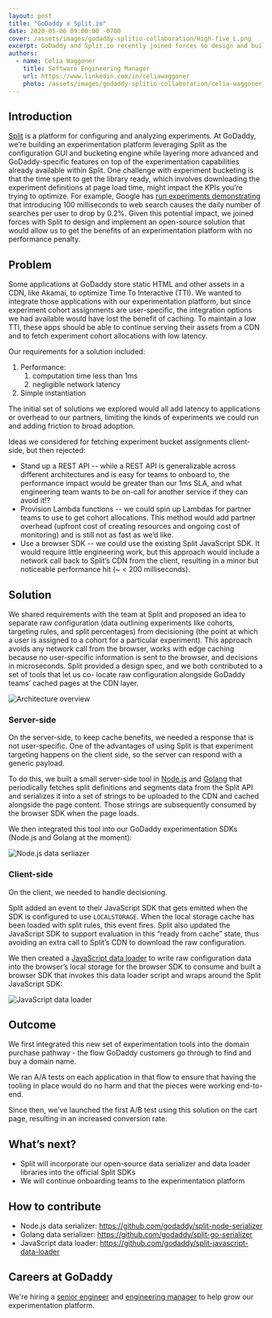 ```yaml
---
layout: post
title: "GoDaddy x Split.io"
date: 2020-05-06 09:00:00 -0700
cover: /assets/images/godaddy-splitio-collaboration/High-five_L.png
excerpt: GoDaddy and Split.io recently joined forces to design and build a set of experimentation tools that enables A/B testing without a performance penalty.
authors:
  - name: Celia Waggoner
    title: Software Engineering Manager
    url: https://www.linkedin.com/in/celiawaggoner
    photo: /assets/images/godaddy-splitio-collaboration/celia-waggoner.jpg
---
```


## Introduction

[Split](https://www.split.io/) is a platform for configuring and analyzing experiments. At GoDaddy, we’re building an experimentation platform leveraging Split as the configuration GUI and bucketing engine while layering more advanced and GoDaddy-specific features on top of the experimentation capabilities already available within Split. One challenge with experiment bucketing is that the time spent to get the library ready, which involves downloading the experiment definitions at page load time, might impact the KPIs you’re trying to optimize. For example, Google has [run experiments demonstrating](https://services.google.com/fh/files/blogs/google_delayexp.pdf) that introducing 100 milliseconds to web search causes the daily number of searches per user to drop by 0.2%. Given this potential impact, we joined forces with Split to design and implement an open-source solution that would allow us to get the benefits of an experimentation platform with no performance penalty.

## Problem

Some applications at GoDaddy store static HTML and other assets in a CDN, like
Akamai, to optimize Time To Interactive (TTI). We wanted to integrate those
applications with our experimentation platform, but since experiment cohort
assignments are user-specific, the integration options we had available would
have lost the benefit of caching. To maintain a low TTI, these apps should be
able to continue serving their assets from a CDN and to fetch experiment cohort
allocations with low latency.

Our requirements for a solution included:
1. Performance:
    1. computation time less than 1ms
    1. negligible network latency
1. Simple instantiation

The initial set of solutions we explored would all add latency to applications
or overhead to our partners, limiting the kinds of experiments we could run and
adding friction to broad adoption.

Ideas we considered for fetching experiment bucket assignments client-side, but
then rejected:

* Stand up a REST API -- while a REST API is generalizable across different architectures and is easy for teams to onboard to, the performance impact would be greater than our 1ms SLA, and what engineering team wants to be on-call for another service if they can avoid it!?
* Provision Lambda functions -- we could spin up Lambdas for partner teams to use to get cohort allocations. This method would add partner overhead (upfront cost of creating resources and ongoing cost of monitoring) and is still not as fast as we’d like.
* Use a browser SDK -- we could use the existing Split JavaScript SDK. It would require little engineering work, but this approach would include a network call back to Split’s CDN from the client, resulting in a minor but noticeable performance hit (~ < 200 milliseconds).

## Solution

We shared requirements with the team at Split and proposed an idea to separate
raw configuration (data outlining experiments like cohorts, targeting rules, and
split percentages) from decisioning (the point at which a user is assigned to a
cohort for a particular experiment). This approach avoids any network call from the
browser, works with edge caching because no user-specific information is sent to the browser, and decisions in microseconds. Split
provided a design spec, and we both contributed to a set of tools that let us co-
locate raw configuration alongside GoDaddy teams’ cached pages at the CDN layer.

![Architecture overview]({{site.baseurl}}/assets/images/godaddy-splitio-collaboration/architecture-overview.png)

### Server-side

On the server-side, to keep cache benefits, we needed a response that is not user-specific.
 One of the advantages of using Split is that
experiment targeting happens on the client side, so the server can respond
with a generic payload.

To do this, we built a small server-side tool in [Node.js](https://github.com/godaddy/split-node-serializer) and [Golang](https://github.com/godaddy/split-go-serializer) that periodically fetches split
definitions and segments data from the Split API and serializes it into a set of
strings to be uploaded to the CDN and cached alongside the page content.
Those strings are subsequently consumed by the browser SDK when the page loads.

We then integrated this tool into our GoDaddy experimentation SDKs (Node.js and
Golang at the moment):

![Node.js data serliazer]({{site.baseurl}}/assets/images/godaddy-splitio-collaboration/data-serializer.png)

### Client-side

On the client, we needed to handle decisioning.

Split added an event to their JavaScript SDK that gets emitted when the SDK is
configured to use `LOCALSTORAGE`. When the local storage cache
has been loaded with split rules, this event fires. Split also updated the JavaScript SDK to
support evaluation in this “ready from cache” state, thus avoiding an extra call
to Split’s CDN to download the raw configuration.

We then created a [JavaScript data loader](https://github.com/godaddy/split-javascript-data-loader) to write raw configuration data into the browser’s local storage for the browser SDK to consume and built a browser SDK that invokes this data loader script and wraps around the Split JavaScript SDK:

![JavaScript data loader]({{site.baseurl}}/assets/images/godaddy-splitio-collaboration/data-loader.png)

## Outcome

We first integrated this new set of experimentation tools into the domain
purchase pathway - the flow GoDaddy customers go through to find and buy a
domain name.

We ran A/A tests on each application in that flow to ensure that having the
tooling in place would do no harm and that the pieces were working end-to-end.

Since then, we’ve launched the first A/B test using this solution on the cart
page, resulting in an increased conversion rate.

## What’s next?

* Split will incorporate our open-source data serializer and data loader libraries into the official Split SDKs
* We will continue onboarding teams to the experimentation platform

## How to contribute

* Node.js data serializer: https://github.com/godaddy/split-node-serializer
* Golang data serializer: https://github.com/godaddy/split-go-serializer
* JavaScript data loader: https://github.com/godaddy/split-javascript-data-loader

## Careers at GoDaddy

We're hiring a [senior engineer](https://careers.godaddy.com/job/cambridge/senior-backend-engineer/18045/12444210) and [engineering manager](https://careers.godaddy.com/job/cambridge/senior-engineering-manager/18045/11812427) to help grow our experimentation platform.
